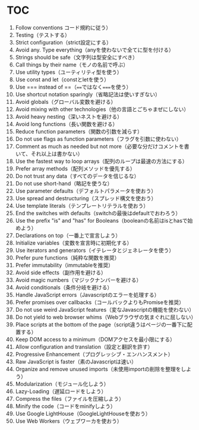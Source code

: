 # TOC

1. Follow conventions コード規約に従う）
1. Testing（テストする）
1. Strict configuration（strict設定にする）
1. Avoid any. Type everything（anyを使わないで全てに型を付ける）
1. Strings should be safe（文字列は型安全にすべき）
1. Call things by their name（モノの名前で呼ぶ）
1. Use utility types（ユーティリティ型を使う）
1. Use const and let（constとletを使う）
1. Use === instead of ==（`==`ではなく`===`を使う）
1. Use shortcut notation sparingly（省略記法は使いすぎない）
1. Avoid globals（グローバル変数を避ける）
1. Avoid mixing with other technologies（他の言語とごちゃまぜにしない）
1. Avoid heavy nesting（深いネストを避ける）
1. Avoid long functions（長い関数を避ける）
1. Reduce function parameters（関数の引数を減らす）
1. Do not use flags as function parameters（フラグを引数に使わない）
1. Comment as much as needed but not more（必要な分だけコメントを書いて、それ以上は書かない）
1. Use the fastest way to loop arrays（配列のループは最速の方法にする）
1. Prefer array methods（配列メソッドを優先する）
1. Do not trust any data（すべてのデータを信じるな）
1. Do not use short-hand（略記を使うな）
1. Use parameter defaults（デフォルトパラメータを使おう）
1. Use spread and destructuring（スプレッド構文を使おう）
1. Use template literals（テンプレートリテラルを使おう）
1. End the switches with defaults（switchの最後はdefaultでおわろう）
1. Use the prefix "is" and "has" for Booleans（booleanの名前はisとhasで始めよう）
1. Declarations on top（一番上で宣言しよう）
1. Initialize variables（変数を宣言時に初期化する）
1. Use iterators and generators（イテレータとジェネレータを使う）
1. Prefer pure functions（純粋な関数を推奨）
1. Prefer immutability（immutableを推奨）
1. Avoid side effects（副作用を避ける）
1. Avoid magic numbers（マジックナンバーを避ける）
1. Avoid conditionals（条件分岐を避ける）
1. Handle JavaScript errors（Javascriptのエラーを処理する）
1. Prefer promises over callbacks（コールバックよりもPromiseを推奨）
1. Do not use weird JavaScript features（変なJavascriptの機能を使わない）
1. Do not yield to web browser whims（Webブラウザの気まぐれに屈しない）
1. Place scripts at the bottom of the page（script違うはページの一番下に配置する）
1. Keep DOM access to a minimum（DOMアクセスを最小限にする）
1. Allow configuration and translation（設定と翻訳を許す）
1. Progressive Enhancement（プログレッシブ・エンハンスメント）
1. Raw JavaScript is faster（素のJavascriptは速い）
1. Organize and remove unused imports（未使用importの削除を整理をしよう）
1. Modularization（モジュール化しよう）
1. Lazy-Loading（遅延ロードをしよう）
1. Compress the files（ファイルを圧縮しよう）
1. Minify the code（コードをminifyしよう）
1. Use Google LightHouse（GoogleLightHouseを使おう）
1. Use Web Workers（ウェブワーカを使おう）
